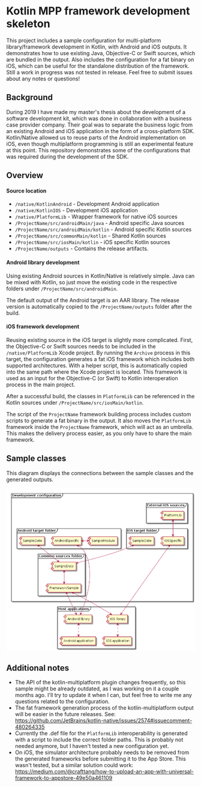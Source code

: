 # Kotlin MPP framework development skeleton

This project includes a sample configuration for multi-platform library/framework development in Kotlin, with Android and iOS outputs. It demonstrates how to use existing Java, Objective-C or Swift sources, which are bundled in the output. Also includes the configuration for a fat binary on iOS, which can be useful for the standalone distribution of the framework. Still a work in progress was not tested in release. Feel free to submit issues about any notes or questions!

## Background

During 2019 I have made my master's thesis about the development of a software development kit, which was done in collaboration with a business case provider company. Their goal was to separate the business logic from an existing Android and iOS application in the form of a cross-platform SDK. Kotlin/Native allowed us to reuse parts of the Android implementation on iOS, even though multiplatform programming is still an experimental feature at this point. This repository demonstrates some of the configurations that was required during the development of the SDK.

## Overview

#### Source location

- `/native/KotlinAndroid` - Development Android application
- `/native/KotlinIOS` - Development iOS application
- `/native/PlatformLib` - Wrapper framework for native iOS sources
- `/ProjectName/src/androidMain/java` - Android specific Java sources
- `/ProjectName/src/androidMain/kotlin` - Android specific Kotlin sources
- `/ProjectName/src/commonMain/kotlin` - Shared Kotlin sources
- `/ProjectName/src/iosMain/kotlin` - iOS specific Kotlin sources
- `/ProjectName/outputs` - Contains the release artifacts.

#### Android library development

Using existing Android sources in Kotlin/Native is relatively simple. Java can be mixed with Kotlin, so just move the existing code in the respective folders under `/ProjectName/src/androidMain`.

The default output of the Android target is an AAR library. The release version is automatically copied to the `/ProjectName/outputs` folder after the build.

#### iOS framework development

Reusing existing source in the iOS target is slightly more complicated. First, the Objective-C or Swift sources needs to be included in the `/native/PlatformLib` Xcode project. By running the `Archive` process in this target, the configuration generates a fat iOS framework which includes both supported architectures. With a helper script, this is automatically copied into the same path where the Xcode project is located. This framework is used as an input for the Objective-C (or Swift) to Kotlin interoperation process in the main project.

After a successful build, the classes in `PlatformLib` can be referenced in the Kotlin sources under `/ProjectName/src/iosMain/kotlin`.

The script of the `ProjectName` framework building process includes custom scripts to generate a fat binary in the output. It also moves the `PlatformLib` framework inside the `ProjectName` framework, which will act as an umbrella. This makes the delivery process easier, as you only have to share the main framework.

## Sample classes

This diagram displays the connections between the sample classes and the generated outputs. 

![Arch](docs/Components/Components.png)

## Additional notes

- The API of the kotlin-multiplatform plugin changes frequently, so this sample might be already outdated, as I was working on it a couple months ago. I'll try to update it when I can, but feel free to write me any questions related to the configuration.
- The fat framework generation process of the kotlin-multiplatform output will be easier in the future releases. See: https://github.com/JetBrains/kotlin-native/issues/2574#issuecomment-480264335
- Currently the .def file for the `PlatformLib` interoperability is generated with a script to include the correct folder paths. This is probably not needed anymore, but I haven't tested a new configuration yet.
- On iOS, the simulator architecture probably needs to be removed from the generated frameworks before submitting it to the App Store. This wasn't tested, but a similar solution could work: https://medium.com/@crafttang/how-to-upload-an-app-with-universal-framework-to-appstore-49e50a461109
